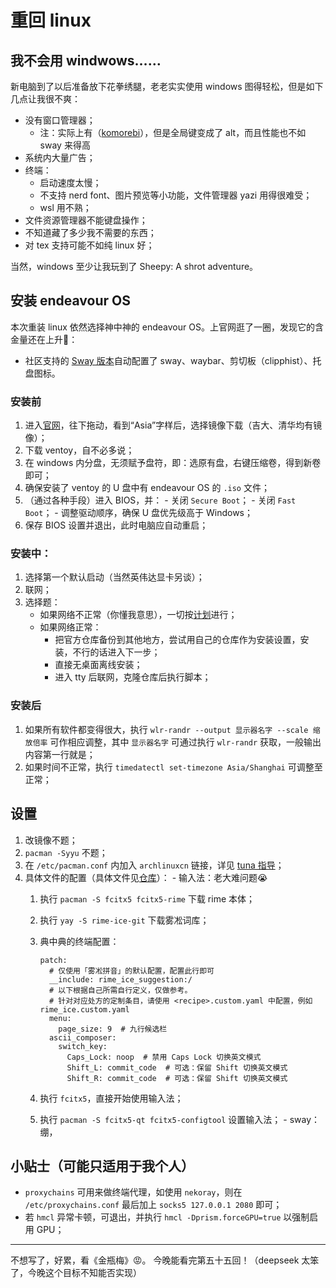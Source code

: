 # 重回 linux

## 我不会用 windwows……
新电脑到了以后准备放下花拳绣腿，老老实实使用 windows 图得轻松，但是如下几点让我很不爽：
  - 没有窗口管理器；
    - 注：实际上有（[komorebi](https://lgug2z.github.io/komorebi/)），但是全局键变成了 alt，而且性能也不如 sway 来得高
  - 系统内大量广告；
  - 终端：
    - 启动速度太慢；
    - 不支持 nerd font、图片预览等小功能，文件管理器 yazi 用得很难受；
    - wsl 用不熟；
  - 文件资源管理器不能键盘操作；
  - 不知道藏了多少我不需要的东西；
  - 对 tex 支持可能不如纯 linux 好；

当然，windows 至少让我玩到了 Sheepy: A shrot adventure。

## 安装 endeavour OS
本次重装 linux 依然选择神中神的 endeavour OS。上官网逛了一圈，发现它的含金量还在上升🤣：
  - 社区支持的 [Sway 版本](https://github.com/EndeavourOS-Community-Editions/sway)自动配置了 sway、waybar、剪切板（clipphist）、托盘图标。

### 安装前
  1. 进入[官网](https://endeavouros.com/)，往下拖动，看到“Asia”字样后，选择镜像下载（吉大、清华均有镜像）；
  2. 下载 ventoy，自不必多说；
  3. 在 windows 内分盘，无须赋予盘符，即：选原有盘，右键压缩卷，得到新卷即可；
  4. 确保安装了 ventoy 的 U 盘中有 endeavour OS 的 `.iso` 文件；
  5. （通过各种手段）进入 BIOS，并：
    - 关闭 `Secure Boot`；
    - 关闭 `Fast Boot`；
    - 调整驱动顺序，确保 U 盘优先级高于 Windows；
  6. 保存 BIOS 设置并退出，此时电脑应自动重启；

### 安装中：
  1. 选择第一个默认启动（当然英伟达显卡另谈）；
  2. 联网；
  3. 选择题： 
     - 如果网络不正常（你懂我意思），一切按[计划](https://github.com/EndeavourOS-Community-Editions/sway)进行；
     - 如果网络正常：
       - 把官方仓库备份到其他地方，尝试用自己的仓库作为安装设置，安装，不行的话进入下一步；
       - 直接无桌面离线安装；
       - 进入 tty 后联网，克隆仓库后执行脚本；

### 安装后
  1. 如果所有软件都变得很大，执行 `wlr-randr --output 显示器名字 --scale 缩放倍率` 可作相应调整，其中 `显示器名字` 可通过执行 `wlr-randr` 获取，一般输出内容第一行就是；
  2. 如果时间不正常，执行 `timedatectl set-timezone Asia/Shanghai` 可调整至正常；

## 设置
  1. 改镜像不题；
  2. `pacman -Syyu` 不题；
  3. 在 `/etc/pacman.conf` 内加入 `archlinuxcn` 链接，详见 [tuna 指导](https://mirrors.tuna.tsinghua.edu.cn/help/archlinuxcn/)；
  4. 具体文件的配置（具体文件见[仓库](https://codeberg.org/fup6m3vj0/dotfiles)）：
    - 输入法：老大难问题😭
      1. 执行 `pacman -S fcitx5 fcitx5-rime` 下载 rime 本体；
      2. 执行 `yay -S rime-ice-git` 下载雾凇词库；
      3. 典中典的终端配置：

         ```
         patch:
           # 仅使用「雾凇拼音」的默认配置，配置此行即可
           __include: rime_ice_suggestion:/
           # 以下根据自己所需自行定义，仅做参考。
           # 针对对应处方的定制条目，请使用 <recipe>.custom.yaml 中配置，例如 rime_ice.custom.yaml
           menu:  
             page_size: 9  # 九行候选栏
           ascii_composer:
             switch_key:
               Caps_Lock: noop  # 禁用 Caps Lock 切换英文模式
               Shift_L: commit_code  # 可选：保留 Shift 切换英文模式
               Shift_R: commit_code  # 可选：保留 Shift 切换英文模式
          ```

      4. 执行 `fcitx5`，直接开始使用输入法；
      5. 执行 `pacman -S fcitx5-qt fcitx5-configtool` 设置输入法；
    - sway：绷，

## 小贴士（可能只适用于我个人）
- `proxychains` 可用来做终端代理，如使用 `nekoray`，则在 `/etc/proxychains.conf` 最后加上 `socks5 127.0.0.1 2080` 即可；
- 若 `hmcl` 异常卡顿，可退出，并执行 `hmcl -Dprism.forceGPU=true` 以强制启用 GPU；

---

不想写了，好累，看《金瓶梅》😡。
今晚能看完第五十五回！（deepseek 太笨了，今晚这个目标不知能否实现）
